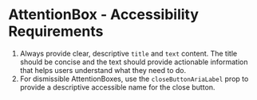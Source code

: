 # AttentionBox - Accessibility Requirements

1. Always provide clear, descriptive `title` and `text` content. The title should be concise
      and the text should provide actionable information that helps users understand what they need to do.
2. For dismissible AttentionBoxes, use the `closeButtonAriaLabel` prop to provide a descriptive accessible
      name for the close button.